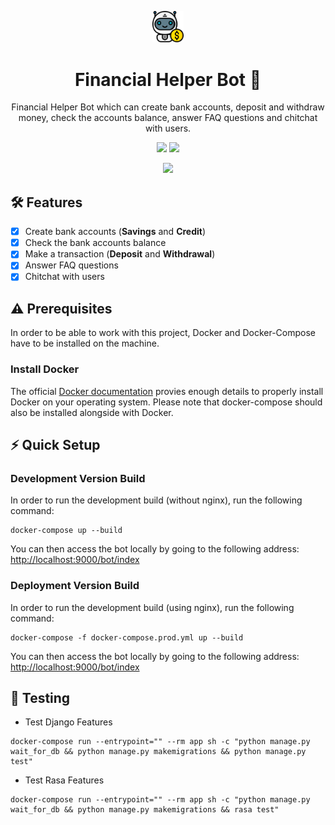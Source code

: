 <p align="center"><img src="./images/bot.png" width="10%"></p>
<h1 align="center">Financial Helper Bot 💬</h1>
<p align="center">Financial Helper Bot which can create bank accounts,
 deposit and withdraw money, check the accounts balance, answer FAQ questions and chitchat with users.</p>
<p align="center">
  <img src="https://img.shields.io/pypi/pyversions/rasa">
  <img src="https://img.shields.io/badge/rasa-3.2.2-yellowgreen">
</p>

<p align="center">
    <img src="https://img.shields.io/github/repo-size/achrafaourik/chatbot_rasa">
</p>

 ## 🛠 Features
- [x] Create bank accounts (**Savings** and **Credit**)
- [x] Check the bank accounts balance
- [x] Make a transaction (**Deposit** and **Withdrawal**)
- [x] Answer FAQ questions
- [x] Chitchat with users

## ⚠️ Prerequisites

In order to be able to work with this project, Docker and Docker-Compose have to be installed on the machine.

### Install Docker

The official [Docker documentation](https://docs.docker.com/engine/) provies enough details to properly install Docker on your operating system. Please note that docker-compose should also be installed alongside with Docker.


## ⚡ Quick Setup

### Development Version Build
In order to run the development build (without nginx), run the following command:
```
docker-compose up --build
```

You can then access the bot locally by going to the following address: <a href="http://localhost:9000/bot/index">http://localhost:9000/bot/index</a>

### Deployment Version Build
In order to run the development build (using nginx), run the following command:

```
docker-compose -f docker-compose.prod.yml up --build
```

You can then access the bot locally by going to the following address: <a href="http://localhost:9000/bot/index">http://localhost:9000/bot/index</a>


## 🧪 Testing

- Test Django Features

```
docker-compose run --entrypoint="" --rm app sh -c "python manage.py wait_for_db && python manage.py makemigrations && python manage.py test"
```

- Test Rasa Features

```
docker-compose run --entrypoint="" --rm app sh -c "python manage.py wait_for_db && python manage.py makemigrations && rasa test"
```

